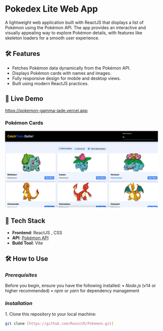 # Pokedex Lite Web App

A lightweight web application built with ReactJS that displays a list of Pokémon using the Pokémon API. The app provides an interactive and visually appealing way to explore Pokémon details, with features like skeleton loaders for a smooth user experience.

## 🛠️ Features

- Fetches Pokémon data dynamically from the Pokémon API.
- Displays Pokémon cards with names and images.
- Fully responsive design for mobile and desktop views.
- Built using modern ReactJS practices.

## 🚀 Live Demo

https://pokemon-gamma-jade.vercel.app

### Pokémon Cards
![Pokemon Cards](https://github.com/RounitR/Pokemon/blob/main/demoimage.jpeg)  



## 🧰 Tech Stack

- **Frontend**: ReactJS , CSS
- **API**: [Pokémon API](https://pokeapi.co/)
- **Build Tool**: Vite

## 🛠 How to Use

### *Prerequisites*
Before you begin, ensure you have the following installed:
•⁠  ⁠*Node.js* (v14 or higher recommended)
•⁠  ⁠*npm* or *yarn* for dependency management

### *Installation*
1.⁠ ⁠Clone this repository to your local machine:
   ```bash
   git clone [https://github.com/RounitR/Pokemon.git]



